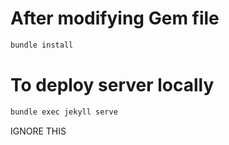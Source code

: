 # After modifying Gem file

```bash
bundle install
```

# To deploy server locally

```bash
bundle exec jekyll serve
```

IGNORE THIS